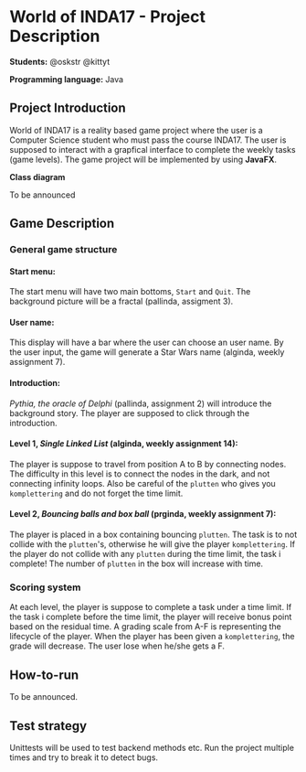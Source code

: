 # World of INDA17 - Project Description

**Students:** @oskstr @kittyt

**Programming language:** Java

## Project Introduction
World of INDA17 is a reality based game project where the user is a Computer Science student who must pass the course INDA17. 
The user is supposed to interact with a grapfical interface to complete the weekly tasks (game levels). The game project will
be implemented by using **JavaFX**. 


**Class diagram**

To be announced

## Game Description

### General game structure
#### Start menu:
The start menu will have two main bottoms, `Start` and `Quit`. The background picture will be a fractal (pallinda, assigment 3).

#### User name:
This display will have a bar where the user can choose an user name. By the user input, the game will generate a Star Wars name
(alginda, weekly assignment 7).

#### Introduction:
*Pythia, the oracle of Delphi* (pallinda, assignment 2) will introduce the background story. The player are supposed to click 
through the introduction.

#### Level 1, *Single Linked List* (alginda, weekly assignment 14):
The player is suppose to travel from position A to B by connecting nodes. The difficulty in this level is to connect the nodes 
in the dark, and not connecting infinity loops. Also be careful of the `plutten` who gives you `komplettering` and do not forget
the time limit.

#### Level 2, *Bouncing balls and box ball* (prginda, weekly assignment 7):
The player is placed in a box containing bouncing `plutten`. The task is to not collide with the `plutten`'s, otherwise he will
give the player `komplettering`. If the player do not collide with any `plutten` during the time limit, the task i complete! The 
number of `plutten` in the box will increase with time. 

### Scoring system
At each level, the player is suppose to complete a task under a time limit. If the task i complete before the time limit, 
the player will receive bonus point based on the residual time. A grading scale from A-F is representing the lifecycle of
the player. When the player has been given a `komplettering`, the grade will decrease. The user lose when he/she 
gets a F.

## How-to-run
To be announced.

## Test strategy
Unittests will be used to test backend methods etc. Run the project multiple times and try to break it to detect bugs.
